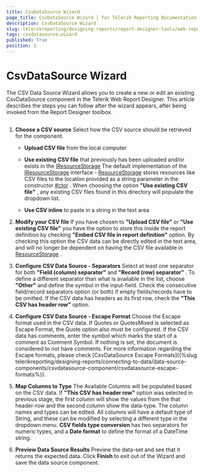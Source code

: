 ```yaml
---
title: CsvDataSource Wizard
page_title: CsvDataSource Wizard | for Telerik Reporting Documentation
description: CsvDataSource Wizard
slug: telerikreporting/designing-reports/report-designer-tools/web-report-designer/tools/csvdatasource-wizard
tags: csvdatasource,wizard
published: True
position: 1
---
```


# CsvDataSource Wizard



The CSV Data Source Wizard allows you to create a new or edit an existing CsvDataSource component in the Telerik         Web Report Designer. This article describes the steps you can follow after the wizard appears, after being invoked         from the Report Designer toolbox.       

## 

1. __Choose a CSV source__ Select how the CSV source should be retrieved for the component.             

   + __Upload CSV file__  from the local computer                 

   + __Use existing CSV file__  that previously has been uploaded and/or exists in the                     [IResourceStorage](/reporting/api/Telerik.WebReportDesigner.Services.IResourceStorage)                     The default implementation of the  [IResourceStorage](/reporting/api/Telerik.WebReportDesigner.Services.IResourceStorage)  interface -                    [ResourceStorage](/reporting/api/Telerik.WebReportDesigner.Services.ResourceStorage)  stores resources like CSV files to the location provided                   as a string parameter in the constructor  [#ctor](/reporting/api/Telerik.WebReportDesigner.Services.ResourceStorage#Telerik_WebReportDesigner_Services_ResourceStorage_#ctor_System_String_) .                   When choosing the option __"Use existing CSV file"__ , any existing CSV files found in this directory will populate the dropdown list.                 

   + __Use CSV inline__  to paste in a string in the text area                 

1. __Modify your CSV file__ If you have chosen to __"Upload CSV file"__  or __"Use existing CSV file"__                you have the option to store this inside the report definition by checking __"Embed CSV file in report definition"__  option.               By checking this option the CSV data can be directly edited in the text area, and will no longer be dependent on having the CSV file available                in  [ResourceStorage](/reporting/api/Telerik.WebReportDesigner.Services.ResourceStorage) .             

1. __Configure CSV Data Source - Separators__ Select at least one separator for both __"Field (column) separator"__  and __"Record (row) separator"__ .               To define a different separator than what is available in the list, choose __"Other"__  and define the symbol in the input-field.              Check the consecutive field/record separators option (or both) if empty fields/records have to be omitted.             If the CSV data has headers as its first row, check the __"This CSV has header row"__  option.             

1. __Configure CSV Data Source - Escape Format__ Choose the Escape format used in the CSV data. If Quotes or QuotesMixed is selected as Escape Format, the Quote option also must be configured.                If the CSV data has comments, enter the symbol which marks the start of a comment as Comment Symbol. If nothing is set, the document is considered to not have comments.             For more information regarding the Escape formats, please check [CsvDataSource Escape Formats]({%slug telerikreporting/designing-reports/connecting-to-data/data-source-components/csvdatasource-component/csvdatasource-escape-formats%}).             

1. __Map Columns to Type__ The Available Columns will be populated based on the CSV data. If __"This CSV has header row"__  option was selected in previous stage, the first column                will show the values from the that header-row and the second column show the data-type. The column names and types can be edited. All columns will have a default type of String,                and these can be modified by selecting a different type in the dropdown menu.             __CSV fields type conversion__  has two separators for numeric types, and a __Date format__  to define the format of a DateTime string.             

1. __Preview Data Source Results__ Preview the data-set and see that it returns the expected data. Click __Finish__  to exit out of the Wizard and save the data source component.             
